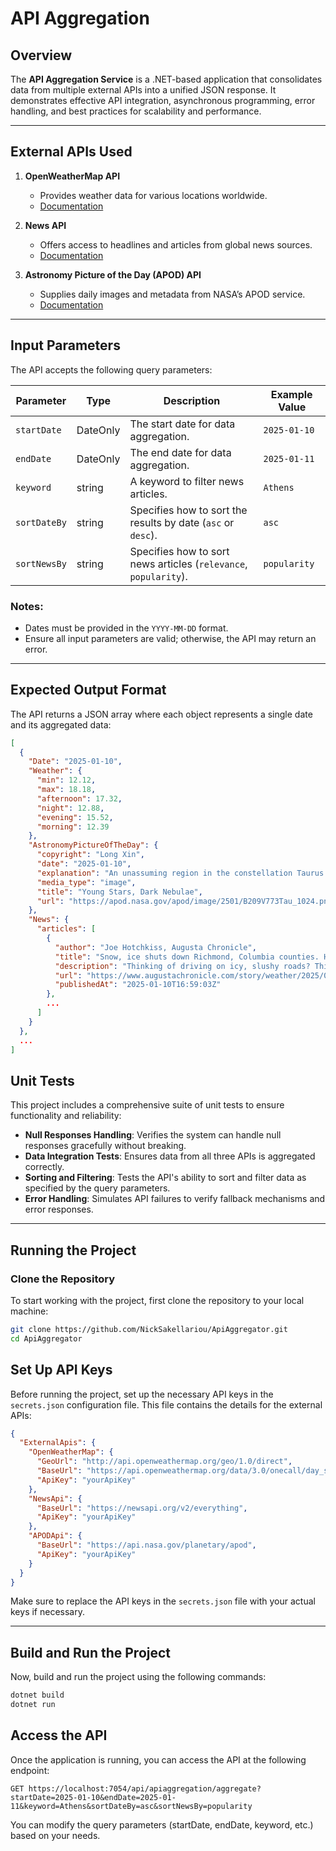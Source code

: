 # API Aggregation

## Overview
The **API Aggregation Service** is a .NET-based application that consolidates data from multiple external APIs into a unified JSON response. It demonstrates effective API integration, asynchronous programming, error handling, and best practices for scalability and performance.

---

## External APIs Used

1. **OpenWeatherMap API**
   - Provides weather data for various locations worldwide.
   - [Documentation](https://openweathermap.org/api)

2. **News API**
   - Offers access to headlines and articles from global news sources.
   - [Documentation](https://newsapi.org/)

3. **Astronomy Picture of the Day (APOD) API**
   - Supplies daily images and metadata from NASA’s APOD service.
   - [Documentation](https://github.com/nasa/apod-api)

---

## Input Parameters

The API accepts the following query parameters:

| Parameter    | Type     | Description                                                | Example Value      |
|--------------|----------|------------------------------------------------------------|--------------------|
| `startDate`  | DateOnly | The start date for data aggregation.                        | `2025-01-10`       |
| `endDate`    | DateOnly | The end date for data aggregation.                          | `2025-01-11`       |
| `keyword`    | string   | A keyword to filter news articles.                         | `Athens`           |
| `sortDateBy` | string   | Specifies how to sort the results by date (`asc` or `desc`).| `asc`              |
| `sortNewsBy` | string   | Specifies how to sort news articles (`relevance`, `popularity`).| `popularity`     |

### Notes:
- Dates must be provided in the `YYYY-MM-DD` format.
- Ensure all input parameters are valid; otherwise, the API may return an error.

---

## Expected Output Format

The API returns a JSON array where each object represents a single date and its aggregated data:

```json
[
  {
    "Date": "2025-01-10",
    "Weather": {
      "min": 12.12,
      "max": 18.18,
      "afternoon": 17.32,
      "night": 12.88,
      "evening": 15.52,
      "morning": 12.39
    },
    "AstronomyPictureOfTheDay": {
      "copyright": "Long Xin",
      "date": "2025-01-10",
      "explanation": "An unassuming region in the constellation Taurus holds these dark and dusty nebulae...",
      "media_type": "image",
      "title": "Young Stars, Dark Nebulae",
      "url": "https://apod.nasa.gov/apod/image/2501/B209V773Tau_1024.png"
    },
    "News": {
      "articles": [
        {
          "author": "Joe Hotchkiss, Augusta Chronicle",
          "title": "Snow, ice shuts down Richmond, Columbia counties. Here's what's closed",
          "description": "Thinking of driving on icy, slushy roads? Think again.",
          "url": "https://www.augustachronicle.com/story/weather/2025/01/10/winter-storm...",
          "publishedAt": "2025-01-10T16:59:03Z"
        },
        ...
      ]
    }
  },
  ...
]
```

## Unit Tests

This project includes a comprehensive suite of unit tests to ensure functionality and reliability:

- **Null Responses Handling**: Verifies the system can handle null responses gracefully without breaking.
- **Data Integration Tests**: Ensures data from all three APIs is aggregated correctly.
- **Sorting and Filtering**: Tests the API's ability to sort and filter data as specified by the query parameters.
- **Error Handling**: Simulates API failures to verify fallback mechanisms and error responses.

---

## Running the Project

### Clone the Repository

To start working with the project, first clone the repository to your local machine:

```bash
git clone https://github.com/NickSakellariou/ApiAggregator.git
cd ApiAggregator
```

## Set Up API Keys

Before running the project, set up the necessary API keys in the `secrets.json` configuration file. This file contains the details for the external APIs:

```json
{
  "ExternalApis": {
    "OpenWeatherMap": {
      "GeoUrl": "http://api.openweathermap.org/geo/1.0/direct",
      "BaseUrl": "https://api.openweathermap.org/data/3.0/onecall/day_summary",
      "ApiKey": "yourApiKey"
    },
    "NewsApi": {
      "BaseUrl": "https://newsapi.org/v2/everything",
      "ApiKey": "yourApiKey"
    },
    "APODApi": {
      "BaseUrl": "https://api.nasa.gov/planetary/apod",
      "ApiKey": "yourApiKey"
    }
  }
}
```
Make sure to replace the API keys in the `secrets.json` file with your actual keys if necessary.

---

## Build and Run the Project

Now, build and run the project using the following commands:

```bash
dotnet build
dotnet run
```

## Access the API

Once the application is running, you can access the API at the following endpoint:

```http
GET https://localhost:7054/api/apiaggregation/aggregate?startDate=2025-01-10&endDate=2025-01-11&keyword=Athens&sortDateBy=asc&sortNewsBy=popularity
```

You can modify the query parameters (startDate, endDate, keyword, etc.) based on your needs.
